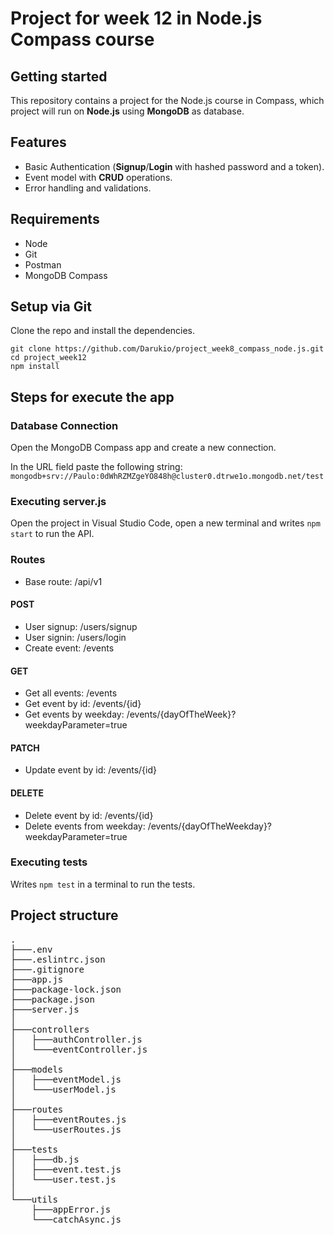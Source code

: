 # Project for week 12 in Node.js Compass course
## Getting started
This repository contains a project for the Node.js course in Compass, which project will run on **Node.js** using **MongoDB** as database.

## Features
- Basic Authentication (**Signup**/**Login** with hashed password and a token).
- Event model with **CRUD** operations.
- Error handling and validations.

## Requirements
- Node
- Git
- Postman
- MongoDB Compass

## Setup via Git
Clone the repo and install the dependencies.
```
git clone https://github.com/Darukio/project_week8_compass_node.js.git
cd project_week12
npm install
```

## Steps for execute the app
### Database Connection
Open the MongoDB Compass app and create a new connection.

In the URL field paste the following string: ``mongodb+srv://Paulo:0dWhRZMZgeYO848h@cluster0.dtrwe1o.mongodb.net/test``

### Executing server.js
Open the project in Visual Studio Code, open a new terminal and writes ``npm start`` to run the API.

### Routes
- Base route: /api/v1

#### POST
- User signup: /users/signup
- User signin: /users/login
- Create event: /events

#### GET
- Get all events: /events
- Get event by id: /events/{id}
- Get events by weekday: /events/{dayOfTheWeek}?weekdayParameter=true

#### PATCH
- Update event by id: /events/{id}

#### DELETE
- Delete event by id: /events/{id}
- Delete events from weekday: /events/{dayOfTheWeekday}?weekdayParameter=true

### Executing tests
Writes ``npm test`` in a terminal to run the tests.

## Project structure
<pre>
.
├───.env
├───.eslintrc.json
├───.gitignore
├───app.js
├───package-lock.json
├───package.json
├───server.js
│
├───controllers
│   ├───authController.js
│   └───eventController.js
│
├───models
│   ├───eventModel.js
│   └───userModel.js
│
├───routes
│   ├───eventRoutes.js
│   └───userRoutes.js
│
├───tests
│   ├───db.js
│   ├───event.test.js
│   └───user.test.js
│
└───utils
    ├───appError.js
    └───catchAsync.js
</pre>
